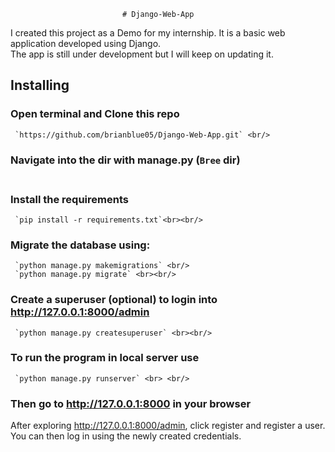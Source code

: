                              # Django-Web-App
I created this project as a Demo for my internship. It is a basic web application developed using Django.<br >
The app is still under development but I will keep on updating it. 


##  Installing
### Open terminal and Clone this repo<br/>
     `https://github.com/brianblue05/Django-Web-App.git` <br/>
### Navigate into the dir with manage.py  (`Bree` dir) <br><br/>
### Install the requirements<br/>
     `pip install -r requirements.txt`<br><br/>
### Migrate the database using: <br/>
     `python manage.py makemigrations` <br/>
     `python manage.py migrate` <br><br/>
### Create a superuser (optional) to login into http://127.0.0.1:8000/admin <br/>
     `python manage.py createsuperuser` <br><br/>
### To run the program in local server use <br/>
     `python manage.py runserver` <br> <br/>
### Then go to http://127.0.0.1:8000 in your browser <br/>

After exploring http://127.0.0.1:8000/admin, click register and register a user. You can then log in using the newly created credentials. <br/>
